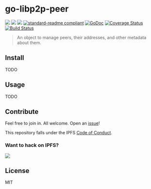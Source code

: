 # go-libp2p-peer
[![](https://img.shields.io/badge/made%20by-Protocol%20Labs-blue.svg?style=flat-square)](http://ipn.io)
[![](https://img.shields.io/badge/project-IPFS-blue.svg?style=flat-square)](http://ipfs.io/)
[![](https://img.shields.io/badge/freenode-%23ipfs-blue.svg?style=flat-square)](http://webchat.freenode.net/?channels=%23ipfs)
[![standard-readme compliant](https://img.shields.io/badge/standard--readme-OK-green.svg?style=flat-square)](https://github.com/RichardLitt/standard-readme)
[![GoDoc](https://godoc.org/github.com/ipfs/go-libp2p-peer?status.svg)](https://godoc.org/github.com/ipfs/go-libp2p-peerstore)
[![Coverage Status](https://coveralls.io/repos/github/ipfs/go-libp2p-peerstore/badge.svg?branch=master)](https://coveralls.io/github/ipfs/go-libp2p-peerstore?branch=master)
[![Build Status](https://travis-ci.org/ipfs/go-libp2p-peerstore.svg?branch=master)](https://travis-ci.org/ipfs/go-libp2p-peerstore)

> An object to manage peers, their addresses, and other metadata about them.

## Install

TODO

## Usage

TODO

## Contribute

Feel free to join in. All welcome. Open an [issue](https://github.com/ipfs/go-libp2p-peer/issues)!

This repository falls under the IPFS [Code of Conduct](https://github.com/ipfs/community/blob/master/code-of-conduct.md).

### Want to hack on IPFS?

[![](https://cdn.rawgit.com/jbenet/contribute-ipfs-gif/master/img/contribute.gif)](https://github.com/ipfs/community/blob/master/contributing.md)

## License
MIT
